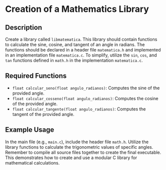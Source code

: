 # Creation of a Mathematics Library

## Description
Create a library called `libmatematica`. This library should contain functions to calculate the sine, cosine, and tangent of an angle in radians. The functions should be declared in a header file `matematica.h` and implemented in an implementation file `matematica.c`. To simplify, utilize the `sin`, `cos`, and `tan` functions defined in `math.h` in the implementation `matematica.c`.

## Required Functions
- `float calcular_seno(float angulo_radianos)`: Computes the sine of the provided angle.
- `float calcular_cosseno(float angulo_radianos)`: Computes the cosine of the provided angle.
- `float calcular_tangente(float angulo_radianos)`: Computes the tangent of the provided angle.

## Example Usage
In the main file (e.g., `main.c`), include the header file `math.h`. Utilize the library functions to calculate the trigonometric values of specific angles. Remember to compile all source files together to create the final executable. This demonstrates how to create and use a modular C library for mathematical calculations.

